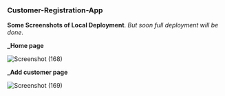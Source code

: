 ### Customer-Registration-App

**Some Screenshots of Local Deployment**.
_But soon full deployment will be done_.

**_Home page**


![Screenshot (168)](https://user-images.githubusercontent.com/63412921/167707570-c581ed81-3f09-4465-97c2-8f98e67b2c4e.png)


**_Add customer page**


![Screenshot (169)](https://user-images.githubusercontent.com/63412921/167707590-ef90590e-fe83-4c47-8ccd-7df365ce9853.png)
